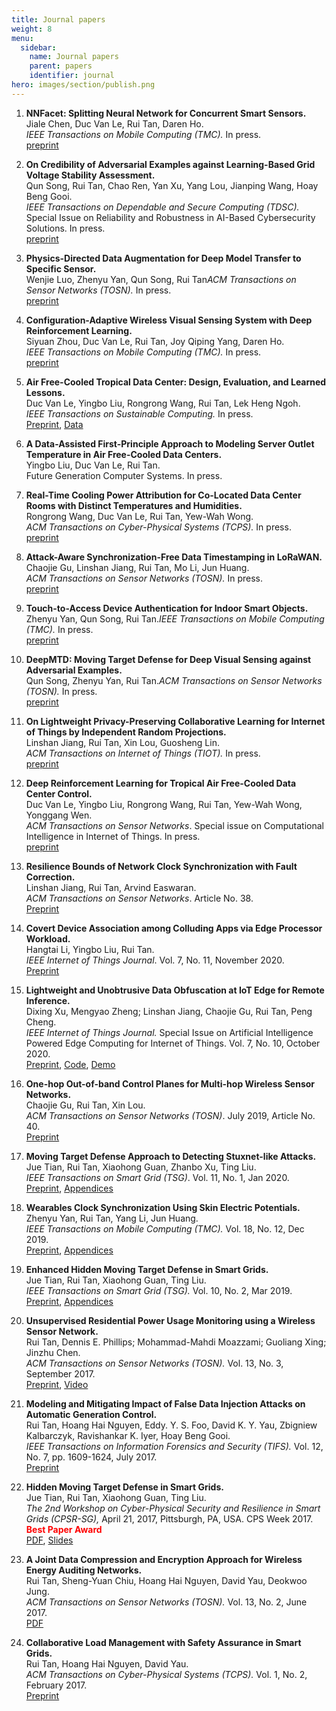 ```yaml
---
title: Journal papers
weight: 8
menu:
  sidebar:
    name: Journal papers 
    parent: papers
    identifier: journal
hero: images/section/publish.png
---
```


1. **NNFacet: Splitting Neural Network for Concurrent Smart Sensors.**    
Jiale Chen, Duc Van Le, Rui Tan, Daren Ho.    
*IEEE Transactions on Mobile Computing (TMC).* In press.     
[preprint](https://tanrui.github.io/pub/NNFacet.pdf)   

2. **On Credibility of Adversarial Examples against Learning-Based Grid Voltage Stability Assessment.**     
Qun Song, Rui Tan, Chao Ren, Yan Xu, Yang Lou, Jianping Wang, Hoay Beng Gooi.      
*IEEE Transactions on Dependable and Secure Computing (TDSC).* Special Issue on Reliability and Robustness in AI-Based Cybersecurity Solutions. In press.    
[preprint](https://tanrui.github.io/pub/Assess-TDSC.pdf)    

3. **Physics-Directed Data Augmentation for Deep Model Transfer to Specific Sensor.**    
Wenjie Luo, Zhenyu Yan, Qun Song, Rui Tan*ACM Transactions on Sensor Networks (TOSN).* In press.     
[preprint](https://tanrui.github.io/pub/PhyAug-TOSN.pdf)    

4. **Configuration-Adaptive Wireless Visual Sensing System with Deep Reinforcement Learning.**    
Siyuan Zhou, Duc Van Le, Rui Tan, Joy Qiping Yang, Daren Ho.     
*IEEE Transactions on Mobile Computing (TMC).* In press.     
[preprint](https://tanrui.github.io/pub/EFCam-TMC.pdf)   

5. **Air Free-Cooled Tropical Data Center: Design, Evaluation, and Learned Lessons.**      
Duc Van Le, Yingbo Liu, Rongrong Wang, Rui Tan, Lek Heng Ngoh.       
*IEEE Transactions on Sustainable Computing.* In press.      
[Preprint](https://tanrui.github.io/pub/TDC-TSUSC.pdf), [Data](https://researchdata.ntu.edu.sg/dataset.xhtml?persistentId=doi:10.21979/N9/R1KU6R)   

6. **A Data-Assisted First-Principle Approach to Modeling Server Outlet Temperature in Air Free-Cooled Data Centers.**      
Yingbo Liu, Duc Van Le, Rui Tan.     
Future Generation Computer Systems. In press.    

7. **Real-Time Cooling Power Attribution for Co-Located Data Center Rooms with Distinct Temperatures and Humidities.**    
Rongrong Wang, Duc Van Le, Rui Tan, Yew-Wah Wong.      
*ACM Transactions on Cyber-Physical Systems (TCPS).* In press.     
[preprint](https://tanrui.github.io/pub/attribution-TCPS.pdf)    

8. **Attack-Aware Synchronization-Free Data Timestamping in LoRaWAN.**      
Chaojie Gu, Linshan Jiang, Rui Tan, Mo Li, Jun Huang.    
*ACM Transactions on Sensor Networks (TOSN).* In press.     
[preprint](https://tanrui.github.io/pub/LoRaTS-TOSN.pdf)    

9. **Touch-to-Access Device Authentication for Indoor Smart Objects.**    
Zhenyu Yan, Qun Song, Rui Tan.*IEEE Transactions on Mobile Computing (TMC).* In press.     
[preprint](https://tanrui.github.io/pub/TouchAuth-TMC.pdf)     

10. **DeepMTD: Moving Target Defense for Deep Visual Sensing against Adversarial Examples.**     
Qun Song, Zhenyu Yan, Rui Tan.*ACM Transactions on Sensor Networks (TOSN).* In press.     
[preprint](https://tanrui.github.io/pub/DeepMTD-TOSN.pdf)    

11. **On Lightweight Privacy-Preserving Collaborative Learning for Internet of Things by Independent Random Projections.**     
Linshan Jiang, Rui Tan, Xin Lou, Guosheng Lin.    
*ACM Transactions on Internet of Things (TIOT).* In press.    
[preprint](https://arxiv.org/pdf/2012.07626.pdf)    

12. **Deep Reinforcement Learning for Tropical Air Free-Cooled Data Center Control.**    
Duc Van Le, Yingbo Liu, Rongrong Wang, Rui Tan, Yew-Wah Wong, Yonggang Wen.     
*ACM Transactions on Sensor Networks*. Special issue on Computational Intelligence in Internet of Things. In press.    
[preprint](https://arxiv.org/pdf/2012.06834.pdf)    

13. **Resilience Bounds of Network Clock Synchronization with Fault Correction.**   
Linshan Jiang, Rui Tan, Arvind Easwaran.    
*ACM Transactions on Sensor Networks*. Article No. 38.     
[Preprint](https://personal.ntu.edu.sg/tanrui/pub/ncs-bounds.pdf)    

14. **Covert Device Association among Colluding Apps via Edge Processor Workload.**   
Hangtai Li, Yingbo Liu, Rui Tan.     
*IEEE Internet of Things Journal*. Vol. 7, No. 11, November 2020.     
[Preprint](https://tanrui.github.io/pub/IoTJ-covert.pdf)    

15. **Lightweight and Unobtrusive Data Obfuscation at IoT Edge for Remote Inference.**    
Dixing Xu, Mengyao Zheng; Linshan Jiang, Chaojie Gu, Rui Tan, Peng Cheng.      
*IEEE Internet of Things Journal.* Special Issue on Artificial Intelligence Powered Edge Computing for Internet of Things. Vol. 7, No. 10, October 2020.     
[Preprint](https://arxiv.org/pdf/1912.09859.pdf), [Code](https://github.com/ntu-aiot/ObfNet), [Demo](https://github.com/ntu-aiot/ObfNet-showcase)    

16. **One-hop Out-of-band Control Planes for Multi-hop Wireless Sensor Networks.**     
Chaojie Gu, Rui Tan, Xin Lou.     
*ACM Transactions on Sensor Networks (TOSN)*. July 2019, Article No. 40.    
[Preprint](https://personal.ntu.edu.sg/tanrui/pub/LoRaCP-TOSN.pdf)    

17. **Moving Target Defense Approach to Detecting Stuxnet-like Attacks.**     
Jue Tian, Rui Tan, Xiaohong Guan, Zhanbo Xu, Ting Liu.    
*IEEE Transactions on Smart Grid (TSG)*. Vol. 11, No. 1, Jan 2020.    
[Preprint](https://personal.ntu.edu.sg/tanrui/pub/MTD-SL.PDF), [Appendices](https://personal.ntu.edu.sg/tanrui/pub/MTD-SL-appendix.pdf)   

18. **Wearables Clock Synchronization Using Skin Electric Potentials.**      
Zhenyu Yan, Rui Tan, Yang Li, Jun Huang.     
*IEEE Transactions on Mobile Computing (TMC).* Vol. 18, No. 12, Dec 2019.     
[Preprint](https://personal.ntu.edu.sg/tanrui/pub/touchsync-TMC.pdf), [Appendices](https://personal.ntu.edu.sg/tanrui/pub/touchsync-TMC-sup.pdf)   

19. **Enhanced Hidden Moving Target Defense in Smart Grids.**    
Jue Tian, Rui Tan, Xiaohong Guan, Ting Liu.    
*IEEE Transactions on Smart Grid (TSG).* Vol. 10, No. 2, Mar 2019.     
[Preprint](https://personal.ntu.edu.sg/tanrui/pub/MTD-TSG.pdf), [Appendices](https://personal.ntu.edu.sg/tanrui/pub/MTDSupplementary.pdf)   

20. **Unsupervised Residential Power Usage Monitoring using a Wireless Sensor Network.**    
Rui Tan, Dennis E. Phillips; Mohammad-Mahdi Moazzami; Guoliang Xing; Jinzhu Chen.     
*ACM Transactions on Sensor Networks (TOSN).* Vol. 13, No. 3, September 2017.    
[Preprint](https://personal.ntu.edu.sg/tanrui/pub/power-TOSN.pdf), [Video](https://youtu.be/4sSZaaV0Kv4)   

21. **Modeling and Mitigating Impact of False Data Injection Attacks on Automatic Generation Control.**    
Rui Tan, Hoang Hai Nguyen, Eddy. Y. S. Foo, David K. Y. Yau, Zbigniew Kalbarczyk, Ravishankar K. Iyer, Hoay Beng Gooi.       
*IEEE Transactions on Information Forensics and Security (TIFS).* Vol. 12, No. 7, pp. 1609-1624, July 2017.      
[Preprint](https://personal.ntu.edu.sg/tanrui/pub/AGC-TIFS.pdf)    

22. **Hidden Moving Target Defense in Smart Grids.**   
Jue Tian, Rui Tan, Xiaohong Guan, Ting Liu.     
*The 2nd Workshop on Cyber-Physical Security and Resilience in Smart Grids (CPSR-SG),* April 21, 2017, Pittsburgh, PA, USA. CPS Week 2017.   **<font color=red>Best Paper Award </font>**     
[PDF](https://personal.ntu.edu.sg/tanrui/pub/MTD-CPSR.pdf), [Slides](https://personal.ntu.edu.sg/tanrui/pub/MTD.pptx)   

23. **A Joint Data Compression and Encryption Approach for Wireless Energy Auditing Networks.**    
Rui Tan, Sheng-Yuan Chiu, Hoang Hai Nguyen, David Yau, Deokwoo Jung.     
*ACM Transactions on Sensor Networks (TOSN).* Vol. 13, No. 2, June 2017.      
[PDF](https://personal.ntu.edu.sg/tanrui/pub/safety-TCPS.pdf)   

24. **Collaborative Load Management with Safety Assurance in Smart Grids.**     
Rui Tan, Hoang Hai Nguyen, David Yau.     
*ACM Transactions on Cyber-Physical Systems (TCPS).* Vol. 1, No. 2, February 2017.     
[Preprint](https://personal.ntu.edu.sg/tanrui/pub/safety-TCPS.pdf)

 
